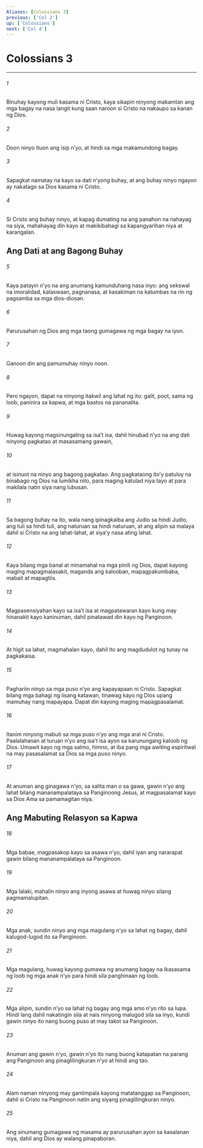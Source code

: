 ```yaml
---
Aliases: [Colossians 3]
previous: ['Col 2']
up: ['Colossians']
next: ['Col 4']
---
```

# Colossians 3

***


###### 1 


Binuhay kayong muli kasama ni Cristo, kaya sikapin ninyong makamtan ang mga bagay na nasa langit kung saan naroon si Cristo na nakaupo sa kanan ng Dios. 


###### 2 


Doon ninyo ituon ang isip nʼyo, at hindi sa mga makamundong bagay. 


###### 3 


Sapagkat namatay na kayo sa dati nʼyong buhay, at ang buhay ninyo ngayon ay nakatago sa Dios kasama ni Cristo. 


###### 4 


Si Cristo ang buhay ninyo, at kapag dumating na ang panahon na nahayag na siya, mahahayag din kayo at makikibahagi sa kapangyarihan niya at karangalan.

## Ang Dati at ang Bagong Buhay 


###### 5 


Kaya patayin nʼyo na ang anumang kamunduhang nasa inyo: ang sekswal na imoralidad, kalaswaan, pagnanasa, at kasakiman na katumbas na rin ng pagsamba sa mga dios-diosan. 


###### 6 


Parurusahan ng Dios ang mga taong gumagawa ng mga bagay na iyon. 


###### 7 


Ganoon din ang pamumuhay ninyo noon. 


###### 8 


Pero ngayon, dapat na ninyong itakwil ang lahat ng ito: galit, poot, sama ng loob, paninira sa kapwa, at mga bastos na pananalita. 


###### 9 


Huwag kayong magsinungaling sa isaʼt isa, dahil hinubad nʼyo na ang dati ninyong pagkatao at masasamang gawain, 


###### 10 


at isinuot na ninyo ang bagong pagkatao. Ang pagkataong itoʼy patuloy na binabago ng Dios na lumikha nito, para maging katulad niya tayo at para makilala natin siya nang lubusan. 


###### 11 


Sa bagong buhay na ito, wala nang ipinagkaiba ang Judio sa hindi Judio, ang tuli sa hindi tuli, ang naturuan sa hindi naturuan, at ang alipin sa malaya dahil si Cristo na ang lahat-lahat, at siyaʼy nasa ating lahat. 


###### 12 


Kaya bilang mga banal at minamahal na mga pinili ng Dios, dapat kayong maging mapagmalasakit, maganda ang kalooban, mapagpakumbaba, mabait at mapagtiis. 


###### 13 


Magpasensiyahan kayo sa isaʼt isa at magpatawaran kayo kung may hinanakit kayo kaninuman, dahil pinatawad din kayo ng Panginoon. 


###### 14 


At higit sa lahat, magmahalan kayo, dahil ito ang magdudulot ng tunay na pagkakaisa. 


###### 15 


Paghariin ninyo sa mga puso nʼyo ang kapayapaan ni Cristo. Sapagkat bilang mga bahagi ng iisang katawan, tinawag kayo ng Dios upang mamuhay nang mapayapa. Dapat din kayong maging mapagpasalamat. 


###### 16 


Itanim ninyong mabuti sa mga puso nʼyo ang mga aral ni Cristo. Paalalahanan at turuan nʼyo ang isaʼt isa ayon sa karunungang kaloob ng Dios. Umawit kayo ng mga salmo, himno, at iba pang mga awiting espiritwal na may pasasalamat sa Dios sa mga puso ninyo. 


###### 17 


At anuman ang ginagawa nʼyo, sa salita man o sa gawa, gawin nʼyo ang lahat bilang mananampalataya sa Panginoong Jesus, at magpasalamat kayo sa Dios Ama sa pamamagitan niya.

## Ang Mabuting Relasyon sa Kapwa 


###### 18 


Mga babae, magpasakop kayo sa asawa nʼyo, dahil iyan ang nararapat gawin bilang mananampalataya sa Panginoon. 


###### 19 


Mga lalaki, mahalin ninyo ang inyong asawa at huwag ninyo silang pagmamalupitan. 


###### 20 


Mga anak, sundin ninyo ang mga magulang nʼyo sa lahat ng bagay, dahil kalugod-lugod ito sa Panginoon. 


###### 21 


Mga magulang, huwag kayong gumawa ng anumang bagay na ikasasama ng loob ng mga anak nʼyo para hindi sila panghinaan ng loob. 


###### 22 


Mga alipin, sundin nʼyo sa lahat ng bagay ang mga amo nʼyo rito sa lupa. Hindi lang dahil nakatingin sila at nais ninyong malugod sila sa inyo, kundi gawin ninyo ito nang buong puso at may takot sa Panginoon. 


###### 23 


Anuman ang gawin nʼyo, gawin nʼyo ito nang buong katapatan na parang ang Panginoon ang pinaglilingkuran nʼyo at hindi ang tao. 


###### 24 


Alam naman ninyong may gantimpala kayong matatanggap sa Panginoon, dahil si Cristo na Panginoon natin ang siyang pinaglilingkuran ninyo. 


###### 25 


Ang sinumang gumagawa ng masama ay parurusahan ayon sa kasalanan niya, dahil ang Dios ay walang pinapaboran.
